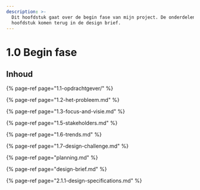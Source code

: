 ```yaml
---
description: >-
  Dit hoofdstuk gaat over de begin fase van mijn project. De onderdelen in dit
  hoofdstuk komen terug in de design brief.
---
```


# 1.0 Begin fase

## Inhoud

{% page-ref page="1.1-opdrachtgever/" %}

{% page-ref page="1.2-het-probleem.md" %}

{% page-ref page="1.3-focus-and-visie.md" %}

{% page-ref page="1.5-stakeholders.md" %}

{% page-ref page="1.6-trends.md" %}

{% page-ref page="1.7-design-challenge.md" %}

{% page-ref page="planning.md" %}

{% page-ref page="design-brief.md" %}

{% page-ref page="2.1.1-design-specifications.md" %}

